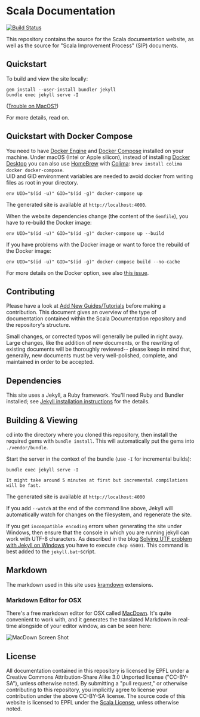 # Scala Documentation #

[![Build Status](https://ci.scala-lang.org/api/badges/scala/docs.scala-lang/status.svg)](https://platform-ci.scala-lang.org/scala/docs.scala-lang)

This repository contains the source for the Scala documentation website, as well as the source for "Scala Improvement Process" (SIP) documents.

## Quickstart ##

To build and view the site locally:

    gem install --user-install bundler jekyll
    bundle exec jekyll serve -I

([Trouble on MacOS?](https://github.com/scala/docs.scala-lang/issues/1150))

For more details, read on.

## Quickstart with Docker Compose ##

You need to have [Docker Engine](https://docs.docker.com/engine/) and [Docker Compose](https://docs.docker.com/compose/) installed on your machine.
Under macOS (Intel or Apple silicon), instead of installing [Docker Desktop](https://docs.docker.com/desktop/) you can also use [HomeBrew](https://brew.sh/) with [Colima](https://github.com/abiosoft/colima): `brew install colima docker docker-compose`.  
UID and GID environment variables are needed to avoid docker from writing files as root in your directory.

```
env UID="$(id -u)" GID="$(id -g)" docker-compose up
```

The generated site is available at `http://localhost:4000`.

When the website dependencies change (the content of the `Gemfile`),
you have to re-build the Docker image:

```
env UID="$(id -u)" GID="$(id -g)" docker-compose up --build
```

If you have problems with the Docker image or want to force the rebuild of the Docker image:
```
env UID="$(id -u)" GID="$(id -g)" docker-compose build --no-cache
```


For more details on the Docker option, see also [this issue](https://github.com/scala/docs.scala-lang/issues/1286).

## Contributing ##

Please have a look at [Add New Guides/Tutorials](https://docs.scala-lang.org/contribute/add-guides.html) before making a contribution.
This document gives an overview of the type of documentation contained within the Scala Documentation repository and the repository's structure.

Small changes, or corrected typos will generally be pulled in right away. Large changes, like the addition of new documents, or the rewriting of
existing documents will be thoroughly reviewed-- please keep in mind that, generally, new documents must be very well-polished, complete, and maintained
in order to be accepted.

## Dependencies ##

This site uses a Jekyll, a Ruby framework. You'll need Ruby and Bundler installed; see [Jekyll installation instructions](https://jekyllrb.com/docs/installation/) for the details.

## Building & Viewing ##

cd into the directory where you cloned this repository, then install the required gems with `bundle install`. This will automatically put the gems into `./vendor/bundle`.

Start the server in the context of the bundle (use `-I` for incremental builds):

    bundle exec jekyll serve -I

`It might take around 5 minutes at first but incremental compilations will be fast.`

The generated site is available at `http://localhost:4000`

If you add `--watch` at the end of the command line above, Jekyll will automatically watch for changes on the filesystem, and regenerate the site.

If you get `incompatible encoding` errors when generating the site under Windows, then ensure that the
console in which you are running jekyll can work with UTF-8 characters. As described in the blog
[Solving UTF problem with Jekyll on Windows](https://joseoncode.com/2011/11/27/solving-utf-problem-with-jekyll-on-windows/)
you have to execute `chcp 65001`. This command is best added to the `jekyll.bat`-script.

## Markdown ##

The markdown used in this site uses [kramdown](https://kramdown.gettalong.org/) extensions.

### Markdown Editor for OSX ###

There's a free markdown editor for OSX called [MacDown](https://github.com/MacDownApp/macdown). It's quite convenient to work with, and it generates the translated Markdown in real-time alongside of your editor window, as can be seen here:

![MacDown Screen Shot](https://raw.githubusercontent.com/MacDownApp/macdown/3e2a2bf101c215c143bf00d9f857965f0ee82487/assets/screenshot.png)

## License ##

All documentation contained in this repository is licensed by EPFL under a Creative Commons Attribution-Share Alike 3.0 Unported license ("CC-BY-SA"), unless otherwise noted. By submitting a "pull request," or otherwise contributing to this repository, you implicitly agree to license your contribution under the above CC-BY-SA license. The source code of this website is licensed to EPFL under the [Scala License](https://www.scala-lang.org/node/146), unless otherwise noted.
